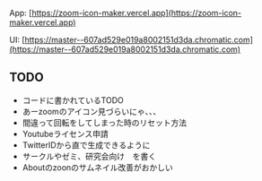 App: [https://zoom-icon-maker.vercel.app](https://zoom-icon-maker.vercel.app)

UI: [https://master--607ad529e019a8002151d3da.chromatic.com](https://master--607ad529e019a8002151d3da.chromatic.com)

## TODO

- コードに書かれているTODO
- あーzoomのアイコン見づらいにゃ、、、
- 間違って回転をしてしまった時のリセット方法
- Youtubeライセンス申請
- TwitterIDから直で生成できるように
- サークルやゼミ、研究会向け　を書く
- Aboutのzoonのサムネイル改善がおかしい
